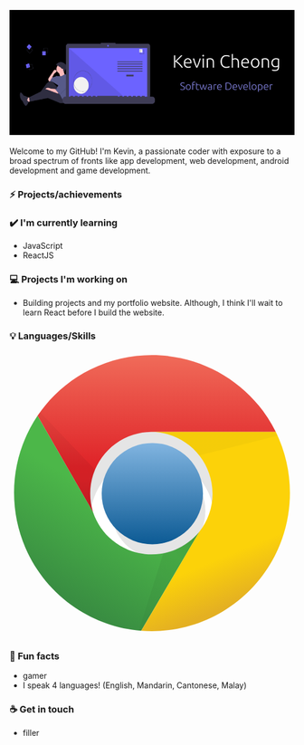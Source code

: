 <img src= "https://github.com/kevCheong/kevCheong/blob/main/Untitled%20design.png"></img>
<br>
<br>
Welcome to my GitHub! I'm Kevin, a passionate coder with exposure to a broad spectrum of fronts like app development, web development, android development and game development.

### ⚡ Projects/achievements


### ✔️ I'm currently learning
- JavaScript
- ReactJS

### 💻 Projects I'm working on
- Building projects and my portfolio website. 
Although, I think I'll wait to learn React before I build the website.

### 💡 Languages/Skills
<svg viewBox="0 0 128 128">
<circle fill="#fff" cx="64.149" cy="64.236" r="60.999"></circle><path fill-opacity=".1" d="M102.966 75.327c0-21.439-17.379-38.819-38.817-38.819s-38.818 17.38-38.818 38.819h11.09c0-15.314 12.415-27.727 27.727-27.727 15.313 0 27.727 12.413 27.727 27.727"></path><circle fill-opacity=".1" cx="66.922" cy="71.999" r="21.072"></circle><linearGradient id="a" gradientUnits="userSpaceOnUse" x1="395.191" y1="484.168" x2="395.191" y2="484.723" gradientTransform="matrix(82 0 0 82 -32341.5 -39660.313)"><stop offset="0" stop-color="#81B4E0"></stop><stop offset="1" stop-color="#0C5A94"></stop></linearGradient><circle fill="url(#a)" cx="64.149" cy="64.235" r="22.736"></circle><linearGradient id="b" gradientUnits="userSpaceOnUse" x1="-608.91" y1="-597.648" x2="-608.91" y2="-547.185" gradientTransform="translate(675 599.775)"><stop offset="0" stop-color="#F06B59"></stop><stop offset="1" stop-color="#DF2227"></stop></linearGradient><path fill="url(#b)" d="M119.602 36.508c-15.266-30.716-52.542-43.24-83.259-27.974-9.578 4.761-17.764 11.913-23.765 20.766l24.955 43.253c-4.597-14.606 3.521-30.174 18.127-34.77 2.567-.808 5.243-1.238 7.935-1.274"></path><linearGradient id="c" gradientUnits="userSpaceOnUse" x1="-657.835" y1="-491.393" x2="-632.327" y2="-533.537" gradientTransform="translate(675 599.775)"><stop offset="0" stop-color="#388B41"></stop><stop offset="1" stop-color="#4CB749"></stop></linearGradient><path fill="url(#c)" d="M12.578 29.3c-19.1 28.492-11.486 67.071 17.005 86.171 8.814 5.909 18.997 9.461 29.575 10.319l26.063-44.363c-9.745 11.811-27.22 13.486-39.032 3.74-4.011-3.309-7.012-7.679-8.657-12.613"></path><linearGradient id="d" gradientUnits="userSpaceOnUse" x1="-572.385" y1="-486.91" x2="-599.557" y2="-552.345" gradientTransform="translate(675 599.775)"><stop offset="0" stop-color="#E4B022"></stop><stop offset=".3" stop-color="#FCD209"></stop></linearGradient><path fill="url(#d)" d="M59.158 125.791c34.204 2.585 64.027-23.047 66.613-57.25.834-11.037-1.295-22.093-6.17-32.031h-56.006c15.312.07 27.67 12.541 27.598 27.854-.028 6.195-2.131 12.204-5.972 17.064"></path><linearGradient id="e" gradientUnits="userSpaceOnUse" x1="-649.391" y1="-528.885" x2="-649.391" y2="-573.247" gradientTransform="translate(675 599.775)"><stop offset="0" stop-opacity=".15"></stop><stop offset=".3" stop-opacity=".06"></stop><stop offset="1" stop-opacity=".03"></stop></linearGradient><path fill="url(#e)" d="M12.578 29.3l24.955 43.253c-1.849-6.221-1.457-12.893 1.107-18.854l-24.954-26.063"></path><linearGradient id="f" gradientUnits="userSpaceOnUse" x1="-588.158" y1="-514.559" x2="-618.657" y2="-483.505" gradientTransform="translate(675 599.775)"><stop offset="0" stop-opacity=".15"></stop><stop offset=".3" stop-opacity=".06"></stop><stop offset="1" stop-opacity=".03"></stop></linearGradient><path fill="url(#f)" d="M59.158 125.791l26.063-44.363c-4.112 4.904-9.794 8.233-16.082 9.426l-11.091 34.937"></path><linearGradient id="g" gradientUnits="userSpaceOnUse" x1="-588.6" y1="-505.621" x2="-584.163" y2="-549.431" gradientTransform="translate(675 599.775)"><stop offset="0" stop-opacity=".15"></stop><stop offset=".3" stop-opacity=".06"></stop><stop offset="1" stop-opacity=".03"></stop></linearGradient><path fill="url(#g)" d="M119.602 36.508h-56.007c8.436.039 16.396 3.918 21.626 10.537l35.491-8.873"></path>
</svg>

### 🌴 Fun facts
- gamer
- I speak 4 languages! (English, Mandarin, Cantonese, Malay)

### ☕ Get in touch
- filler
<br>
<br>

